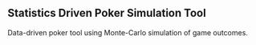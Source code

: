 ## Statistics Driven Poker Simulation Tool

Data-driven poker tool using Monte-Carlo simulation of game outcomes. 

